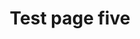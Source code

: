 ---
title: Test page five
description: Test page five description
tags: 
    - service animals
    - title ii
    - title iii
    - web guidance
    - intro
---
